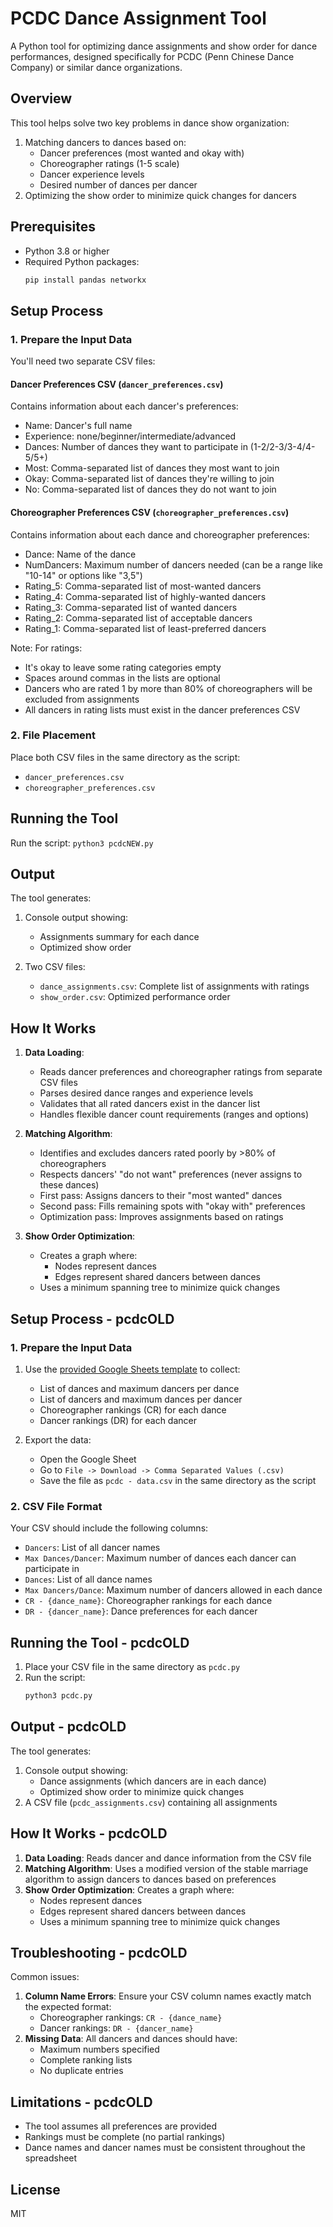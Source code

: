 # PCDC Dance Assignment Tool

A Python tool for optimizing dance assignments and show order for dance performances, designed specifically for PCDC (Penn Chinese Dance Company) or similar dance organizations.

## Overview

This tool helps solve two key problems in dance show organization:
1. Matching dancers to dances based on:
   - Dancer preferences (most wanted and okay with)
   - Choreographer ratings (1-5 scale)
   - Dancer experience levels
   - Desired number of dances per dancer
2. Optimizing the show order to minimize quick changes for dancers

## Prerequisites

- Python 3.8 or higher
- Required Python packages:
  ```bash
  pip install pandas networkx
  ```

## Setup Process

### 1. Prepare the Input Data
You'll need two separate CSV files:

#### Dancer Preferences CSV (`dancer_preferences.csv`)
Contains information about each dancer's preferences:
- Name: Dancer's full name
- Experience: none/beginner/intermediate/advanced
- Dances: Number of dances they want to participate in (1-2/2-3/3-4/4-5/5+)
- Most: Comma-separated list of dances they most want to join
- Okay: Comma-separated list of dances they're willing to join
- No: Comma-separated list of dances they do not want to join

#### Choreographer Preferences CSV (`choreographer_preferences.csv`)
Contains information about each dance and choreographer preferences:
- Dance: Name of the dance
- NumDancers: Maximum number of dancers needed (can be a range like "10-14" or options like "3,5")
- Rating_5: Comma-separated list of most-wanted dancers
- Rating_4: Comma-separated list of highly-wanted dancers
- Rating_3: Comma-separated list of wanted dancers
- Rating_2: Comma-separated list of acceptable dancers
- Rating_1: Comma-separated list of least-preferred dancers

Note: For ratings:
- It's okay to leave some rating categories empty
- Spaces around commas in the lists are optional
- Dancers who are rated 1 by more than 80% of choreographers will be excluded from assignments
- All dancers in rating lists must exist in the dancer preferences CSV

### 2. File Placement
Place both CSV files in the same directory as the script:
- `dancer_preferences.csv`
- `choreographer_preferences.csv`

## Running the Tool

Run the script: `python3 pcdcNEW.py`

## Output

The tool generates:

1. Console output showing:
   - Assignments summary for each dance
   - Optimized show order

2. Two CSV files:
   - `dance_assignments.csv`: Complete list of assignments with ratings
   - `show_order.csv`: Optimized performance order

## How It Works

1. **Data Loading**: 
   - Reads dancer preferences and choreographer ratings from separate CSV files
   - Parses desired dance ranges and experience levels
   - Validates that all rated dancers exist in the dancer list
   - Handles flexible dancer count requirements (ranges and options)

2. **Matching Algorithm**:
   - Identifies and excludes dancers rated poorly by >80% of choreographers
   - Respects dancers' "do not want" preferences (never assigns to these dances)
   - First pass: Assigns dancers to their "most wanted" dances
   - Second pass: Fills remaining spots with "okay with" preferences
   - Optimization pass: Improves assignments based on ratings

3. **Show Order Optimization**:
   - Creates a graph where:
     - Nodes represent dances
     - Edges represent shared dancers between dances
   - Uses a minimum spanning tree to minimize quick changes

## Setup Process - pcdcOLD

### 1. Prepare the Input Data
1. Use the [provided Google Sheets template](https://docs.google.com/spreadsheets/d/1ujp3BMIgsjc-Bwi_FJCohTYMzLsLyULVUY9hr0JExAk/edit?usp=sharing) to collect:
   - List of dances and maximum dancers per dance
   - List of dancers and maximum dances per dancer
   - Choreographer rankings (CR) for each dance
   - Dancer rankings (DR) for each dancer

2. Export the data:
   - Open the Google Sheet
   - Go to `File -> Download -> Comma Separated Values (.csv)`
   - Save the file as `pcdc - data.csv` in the same directory as the script

### 2. CSV File Format
Your CSV should include the following columns:
- `Dancers`: List of all dancer names
- `Max Dances/Dancer`: Maximum number of dances each dancer can participate in
- `Dances`: List of all dance names
- `Max Dancers/Dance`: Maximum number of dancers allowed in each dance
- `CR - {dance_name}`: Choreographer rankings for each dance
- `DR - {dancer_name}`: Dance preferences for each dancer


## Running the Tool - pcdcOLD

1. Place your CSV file in the same directory as `pcdc.py`
2. Run the script:
   ```bash
   python3 pcdc.py
   ```

## Output - pcdcOLD

The tool generates:
1. Console output showing:
   - Dance assignments (which dancers are in each dance)
   - Optimized show order to minimize quick changes
2. A CSV file (`pcdc_assignments.csv`) containing all assignments

## How It Works - pcdcOLD

1. **Data Loading**: Reads dancer and dance information from the CSV file
2. **Matching Algorithm**: Uses a modified version of the stable marriage algorithm to assign dancers to dances based on preferences
3. **Show Order Optimization**: Creates a graph where:
   - Nodes represent dances
   - Edges represent shared dancers between dances
   - Uses a minimum spanning tree to minimize quick changes

## Troubleshooting - pcdcOLD

Common issues:
1. **Column Name Errors**: Ensure your CSV column names exactly match the expected format:
   - Choreographer rankings: `CR - {dance_name}`
   - Dancer rankings: `DR - {dancer_name}`
2. **Missing Data**: All dancers and dances should have:
   - Maximum numbers specified
   - Complete ranking lists
   - No duplicate entries

## Limitations - pcdcOLD

- The tool assumes all preferences are provided
- Rankings must be complete (no partial rankings)
- Dance names and dancer names must be consistent throughout the spreadsheet

## License

MIT